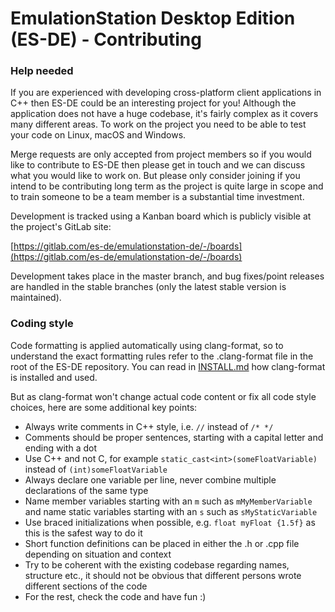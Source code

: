 # EmulationStation Desktop Edition (ES-DE) - Contributing

### Help needed

If you are experienced with developing cross-platform client applications in C++ then ES-DE could be an interesting project for you! Although the application does not have a huge codebase, it's fairly complex as it covers many different areas. To work on the project you need to be able to test your code on Linux, macOS and Windows.

Merge requests are only accepted from project members so if you would like to contribute to ES-DE then please get in touch and we can discuss what you would like to work on. But please only consider joining if you intend to be contributing long term as the project is quite large in scope and to train someone to be a team member is a substantial time investment.

Development is tracked using a Kanban board which is publicly visible at the project's GitLab site:

[https://gitlab.com/es-de/emulationstation-de/-/boards](https://gitlab.com/es-de/emulationstation-de/-/boards)

Development takes place in the master branch, and bug fixes/point releases are handled in the stable branches (only the latest stable version is maintained).

### Coding style

Code formatting is applied automatically using clang-format, so to understand the exact formatting rules refer to the .clang-format file in the root of the ES-DE repository. You can read in [INSTALL.md](INSTALL.md#using-clang-format-for-automatic-code-formatting) how clang-format is installed and used.

But as clang-format won't change actual code content or fix all code style choices, here are some additional key points:

* Always write comments in C++ style, i.e. `//` instead of `/* */`
* Comments should be proper sentences, starting with a capital letter and ending with a dot
* Use C++ and not C, for example `static_cast<int>(someFloatVariable)` instead of `(int)someFloatVariable`
* Always declare one variable per line, never combine multiple declarations of the same type
* Name member variables starting with an `m` such as `mMyMemberVariable` and name static variables starting with an `s` such as `sMyStaticVariable`
* Use braced initializations when possible, e.g. `float myFloat {1.5f}` as this is the safest way to do it
* Short function definitions can be placed in either the .h or .cpp file depending on situation and context
* Try to be coherent with the existing codebase regarding names, structure etc., it should not be obvious that different persons wrote different sections of the code
* For the rest, check the code and have fun :)
